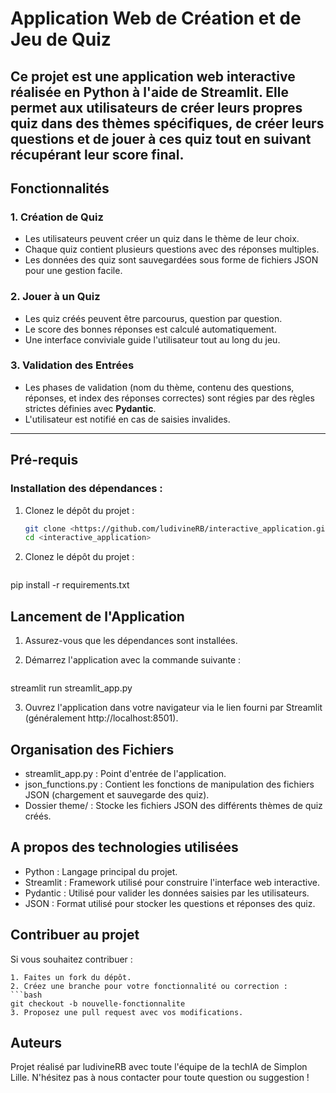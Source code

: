 # Application Web de Création et de Jeu de Quiz

Ce projet est une application web interactive réalisée en **Python** à l'aide de **Streamlit**. Elle permet aux utilisateurs de créer leurs propres quiz dans des thèmes spécifiques, de créer leurs questions et de jouer à ces quiz tout en suivant récupérant leur score final.
---

## Fonctionnalités

### 1. **Création de Quiz**
- Les utilisateurs peuvent créer un quiz dans le thème de leur choix.
- Chaque quiz contient plusieurs questions avec des réponses multiples.
- Les données des quiz sont sauvegardées sous forme de fichiers JSON pour une gestion facile.

### 2. **Jouer à un Quiz**
- Les quiz créés peuvent être parcourus, question par question.
- Le score des bonnes réponses est calculé automatiquement.
- Une interface conviviale guide l'utilisateur tout au long du jeu.

### 3. **Validation des Entrées**
- Les phases de validation (nom du thème, contenu des questions, réponses, et index des réponses correctes) sont régies par des règles strictes définies avec **Pydantic**.
- L'utilisateur est notifié en cas de saisies invalides.

---

## Pré-requis

### Installation des dépendances :
1. Clonez le dépôt du projet :
   ```bash
   git clone <https://github.com/ludivineRB/interactive_application.git>
   cd <interactive_application>

2. Clonez le dépôt du projet :
   ```bash
pip install -r requirements.txt

## Lancement de l'Application
1. Assurez-vous que les dépendances sont installées.

2. Démarrez l'application avec la commande suivante :
   ```bash
streamlit run streamlit_app.py

3. Ouvrez l'application dans votre navigateur via le lien fourni par Streamlit (généralement http://localhost:8501).

## Organisation des Fichiers
- streamlit_app.py : Point d'entrée de l'application.
- json_functions.py : Contient les fonctions de manipulation des fichiers JSON (chargement et sauvegarde des quiz).
- Dossier theme/ : Stocke les fichiers JSON des différents thèmes de quiz créés.

## A propos des technologies utilisées
- Python : Langage principal du projet.
- Streamlit : Framework utilisé pour construire l'interface web interactive.
- Pydantic : Utilisé pour valider les données saisies par les utilisateurs.
- JSON : Format utilisé pour stocker les questions et réponses des quiz.

## Contribuer au projet
Si vous souhaitez contribuer :

    1. Faites un fork du dépôt.
    2. Créez une branche pour votre fonctionnalité ou correction :
    ```bash
    git checkout -b nouvelle-fonctionnalite
    3. Proposez une pull request avec vos modifications.

## Auteurs
Projet réalisé par ludivineRB avec toute l'équipe de la techIA de Simplon Lille. N'hésitez pas à nous contacter pour toute question ou suggestion !